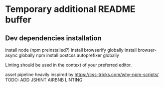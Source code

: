 Temporary additional README buffer
==================================

Dev dependencies installation
-----------------------------
install node (npm preinstalled?)
install browserify globally
install browser-async globally
npm install postcss autoprefixer globally

Linting should be used in the context of your preferred editor.

asset pipeline heavily inspired by https://css-tricks.com/why-npm-scripts/
TODO: ADD JSHINT AIRBNB LINTING
<!-- TODO: browser-sync still doesnt quite work along with build js and css  -->
